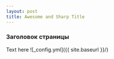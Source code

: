 ```yaml
---
layout: post
title: Awesome and Sharp Title
---
```


### Заголовок страницы

Text here
![_config.yml]({{ site.baseurl }}/)



